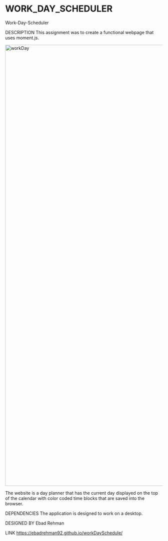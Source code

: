 # WORK_DAY_SCHEDULER

Work-Day-Scheduler

DESCRIPTION
This assignment was to create a functional webpage that uses moment.js.

<img width="1405" alt="workDay" src="https://user-images.githubusercontent.com/64440230/136472383-cd31d58c-8e7c-4e6e-bf75-9f657cc730cd.png">

The website is a day planner that has the current day displayed on the top of the calendar with color coded time blocks that are saved into the browser.

DEPENDENCIES
The application is designed to work on a desktop.

DESIGNED BY
Ebad Rehman

LINK
https://ebadrehman92.github.io/workDaySchedule/
